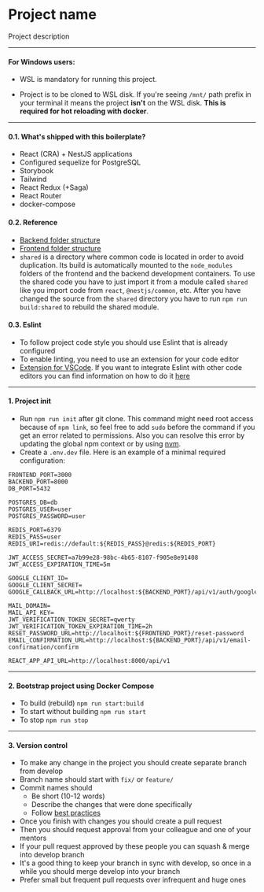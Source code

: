 # Project name

Project description

---

#### For Windows users:

-   WSL is mandatory for running this project.

-   Project is to be cloned to WSL disk.
    If you're seeing `/mnt/` path prefix in your terminal it means the project **isn't** on the WSL disk.
    **This is required for hot reloading with docker**.

---

#### 0.1. What's shipped with this boilerplate?

-   React (CRA) + NestJS applications
-   Configured sequelize for PostgreSQL
-   Storybook
-   Tailwind
-   React Redux (+Saga)
-   React Router
-   docker-compose

#### 0.2. Reference

-   [Backend folder structure](./docs/backend.md)
-   [Frontend folder structure](./docs/frontend.md)
-   `shared` is a directory where common code is located in order to avoid duplication.
    Its build is automatically mounted to the `node_modules` folders of the frontend and the backend development containers.
    To use the shared code you have to just import it from a module called `shared` like you import code from `react`, `@nestjs/common`, etc.
    After you have changed the source from the `shared` directory you have to run `npm run build:shared` to rebuild the shared module.

#### 0.3. Eslint

-   To follow project code style you should use Eslint that is already configured
-   To enable linting, you need to use an extension for your code editor
-   [Extension for VSCode](https://marketplace.visualstudio.com/items?itemName=dbaeumer.vscode-eslint).
    If you want to integrate Eslint with other code editors you can find information on how to do it
    [here](https://eslint.org/docs/user-guide/integrations#editors)

---

#### 1. Project init

-   Run `npm run init` after git clone. This command might need root access because of `npm link`, so feel free to add `sudo` before the command if you get an error related to permissions. Also you can resolve this error by updating the global npm context or by using [nvm](https://github.com/nvm-sh/nvm).
- Create a `.env.dev` file. Here is an example of a minimal required configuration:
```
FRONTEND_PORT=3000
BACKEND_PORT=8000
DB_PORT=5432

POSTGRES_DB=db
POSTGRES_USER=user
POSTGRES_PASSWORD=user

REDIS_PORT=6379
REDIS_PASS=user
REDIS_URI=redis://default:${REDIS_PASS}@redis:${REDIS_PORT}

JWT_ACCESS_SECRET=a7b99e28-98bc-4b65-8107-f905e8e91408
JWT_ACCESS_EXPIRATION_TIME=5m

GOOGLE_CLIENT_ID=
GOOGLE_CLIENT_SECRET=
GOOGLE_CALLBACK_URL=http://localhost:${BACKEND_PORT}/api/v1/auth/google/callback

MAIL_DOMAIN=
MAIL_API_KEY=
JWT_VERIFICATION_TOKEN_SECRET=qwerty
JWT_VERIFICATION_TOKEN_EXPIRATION_TIME=2h
RESET_PASSWORD_URL=http://localhost:${FRONTEND_PORT}/reset-password
EMAIL_CONFIRMATION_URL=http://localhost:${BACKEND_PORT}/api/v1/email-confirmation/confirm

REACT_APP_API_URL=http://localhost:8000/api/v1
```
---

#### 2. Bootstrap project using Docker Compose

-   To build (rebuild) `npm run start:build`
-   To start without building `npm run start`
-   To stop `npm run stop`


---

#### 3. Version control

-   To make any change in the project you should create separate branch from develop
-   Branch name should start with `fix/` or `feature/`
-   Commit names should
    -   Be short (10-12 words)
    -   Describe the changes that were done specifically
    -   Follow [best practices](https://gist.github.com/robertpainsi/b632364184e70900af4ab688decf6f53#commit-message-guidelines)
-   Once you finish with changes you should create a pull request
-   Then you should request approval from your colleague and one of your mentors
-   If your pull request approved by these people you can squash & merge into develop branch
-   It's a good thing to keep your branch in sync with develop, so once in a while you should merge develop into your branch
-   Prefer small but frequent pull requests over infrequent and huge ones
